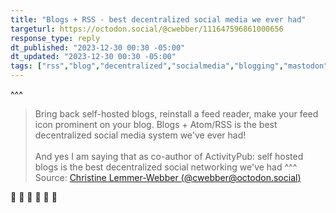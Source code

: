```yaml
---
title: "Blogs + RSS - best decentralized social media we ever had"
targeturl: https://octodon.social/@cwebber/111647596861000656
response_type: reply
dt_published: "2023-12-30 00:30 -05:00"
dt_updated: "2023-12-30 00:30 -05:00"
tags: ["rss","blog","decentralized","socialmedia","blogging","mastodon","fediverse","indieweb","atom","feed"]
---
```


^^^
> Bring back self-hosted blogs, reinstall a feed reader, make your feed icon prominent on your blog.  Blogs + Atom/RSS is the best decentralized social media system we've ever had!  
> <br>
> And yes I am saying that as co-author of ActivityPub: self hosted blogs is the best decentralized social networking we've had
^^^ Source: [Christine Lemmer-Webber (@cwebber@octodon.social)](https://octodon.social/@cwebber)

:100: :100: :100: :100: :100: :100:
